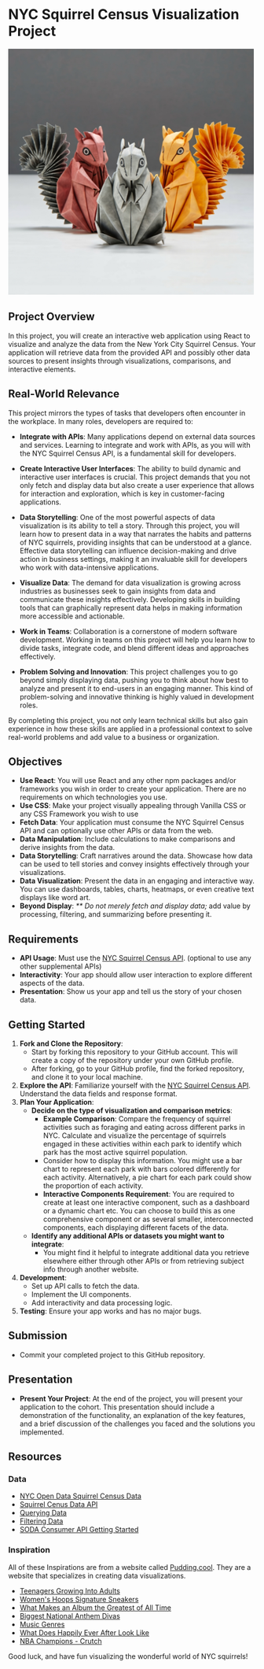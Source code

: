 # NYC Squirrel Census Visualization Project

<img src="./assets/squirrels.jpg" width="500" height="500">

## Project Overview

In this project, you will create an interactive web application using React to visualize and analyze the data from the New York City Squirrel Census. Your application will retrieve data from the provided API and possibly other data sources to present insights through visualizations, comparisons, and interactive elements.

## Real-World Relevance

This project mirrors the types of tasks that developers often encounter in the workplace. In many roles, developers are required to:

- **Integrate with APIs**: Many applications depend on external data sources and services. Learning to integrate and work with APIs, as you will with the NYC Squirrel Census API, is a fundamental skill for developers.

- **Create Interactive User Interfaces**: The ability to build dynamic and interactive user interfaces is crucial. This project demands that you not only fetch and display data but also create a user experience that allows for interaction and exploration, which is key in customer-facing applications.

- **Data Storytelling**: One of the most powerful aspects of data visualization is its ability to tell a story. Through this project, you will learn how to present data in a way that narrates the habits and patterns of NYC squirrels, providing insights that can be understood at a glance. Effective data storytelling can influence decision-making and drive action in business settings, making it an invaluable skill for developers who work with data-intensive applications.

- **Visualize Data**: The demand for data visualization is growing across industries as businesses seek to gain insights from data and communicate these insights effectively. Developing skills in building tools that can graphically represent data helps in making information more accessible and actionable.

- **Work in Teams**: Collaboration is a cornerstone of modern software development. Working in teams on this project will help you learn how to divide tasks, integrate code, and blend different ideas and approaches effectively.

- **Problem Solving and Innovation**: This project challenges you to go beyond simply displaying data, pushing you to think about how best to analyze and present it to end-users in an engaging manner. This kind of problem-solving and innovative thinking is highly valued in development roles.

By completing this project, you not only learn technical skills but also gain experience in how these skills are applied in a professional context to solve real-world problems and add value to a business or organization.

## Objectives

- **Use React**: You will use React and any other npm packages and/or frameworks you wish in order to create your application. There are no requirements on which technologies you use.
- **Use CSS**: Make your project visually appealing through Vanilla CSS or any CSS Framework you wish to use
- **Fetch Data**: Your application must consume the NYC Squirrel Census API and can optionally use other APIs or data from the web.
- **Data Manipulation**: Include calculations to make comparisons and derive insights from the data.
- **Data Storytelling**: Craft narratives around the data. Showcase how data can be used to tell stories and convey insights effectively through your visualizations.
- **Data Visualization**: Present the data in an engaging and interactive way. You can use dashboards, tables, charts, heatmaps, or even creative text displays like word art.
- **Beyond Display**: _\*\* Do not merely fetch and display data;_ add value by processing, filtering, and summarizing before presenting it.

## Requirements

- **API Usage**: Must use the [NYC Squirrel Census API](https://data.cityofnewyork.us/Environment/2018-Central-Park-Squirrel-Census-Squirrel-Data/vfnx-vebw/about_data). (optional to use any other supplemental APIs)
- **Interactivity**: Your app should allow user interaction to explore different aspects of the data.
- **Presentation**: Show us your app and tell us the story of your chosen data.

## Getting Started

1. **Fork and Clone the Repository**:
   - Start by forking this repository to your GitHub account. This will create a copy of the repository under your own GitHub profile.
   - After forking, go to your GitHub profile, find the forked repository, and clone it to your local machine.
2. **Explore the API**: Familiarize yourself with the [NYC Squirrel Census API](https://data.cityofnewyork.us/Environment/2018-Central-Park-Squirrel-Census-Squirrel-Data/vfnx-vebw/about_data). Understand the data fields and response format.
3. **Plan Your Application**:
   - **Decide on the type of visualization and comparison metrics**:
     - **Example Comparison**: Compare the frequency of squirrel activities such as foraging and eating across different parks in NYC. Calculate and visualize the percentage of squirrels engaged in these activities within each park to identify which park has the most active squirrel population.
     - Consider how to display this information. You might use a bar chart to represent each park with bars colored differently for each activity. Alternatively, a pie chart for each park could show the proportion of each activity.
     - **Interactive Components Requirement**: You are required to create at least one interactive component, such as a dashboard or a dynamic chart etc. You can choose to build this as one comprehensive component or as several smaller, interconnected components, each displaying different facets of the data.
   - **Identify any additional APIs or datasets you might want to integrate**:
     - You might find it helpful to integrate additional data you retrieve elsewhere either through other APIs or from retrieving subject info through another website.
4. **Development**:
   - Set up API calls to fetch the data.
   - Implement the UI components.
   - Add interactivity and data processing logic.
5. **Testing**: Ensure your app works and has no major bugs.

## Submission

- Commit your completed project to this GitHub repository.

## Presentation

- **Present Your Project**: At the end of the project, you will present your application to the cohort. This presentation should include a demonstration of the functionality, an explanation of the key features, and a brief discussion of the challenges you faced and the solutions you implemented.

## Resources

### Data

- [NYC Open Data Squirrel Census Data](https://data.cityofnewyork.us/Environment/2018-Central-Park-Squirrel-Census-Squirrel-Data/vfnx-vebw/about_data)
- [Squirrel Cenus Data API](https://dev.socrata.com/foundry/data.cityofnewyork.us/vfnx-vebw)
- [Querying Data](https://dev.socrata.com/docs/queries/)
- [Filtering Data](https://dev.socrata.com/docs/filtering.html)
- [SODA Consumer API Getting Started](https://dev.socrata.com/docs/filtering.html)

### Inspiration

All of these Inspirations are from a website called [Pudding.cool](https://www.pudding.cool/). They are a website that specializes in creating data visualizations.

- [Teenagers Growing Into Adults](https://pudding.cool/2024/03/teenagers/)
- [Women's Hoops Signature Sneakers](https://pudding.cool/2022/09/wnba-kicks/)
- [What Makes an Album the Greatest of All Time](https://pudding.cool/2024/03/greatest-music/)
- [Biggest National Anthem Divas](https://pudding.cool/2024/02/anthems/)
- [Music Genres](https://pudding.cool/2023/10/genre/)
- [What Does Happily Ever After Look Like](https://pudding.cool/2023/10/romance-covers/)
- [NBA Champions - Crutch](https://pudding.cool/2023/06/asterisks/)

Good luck, and have fun visualizing the wonderful world of NYC squirrels!
